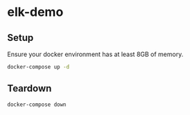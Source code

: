 # elk-demo


## Setup 
Ensure your docker environment has at least 8GB of memory.
```bash 
docker-compose up -d 
```

## Teardown 
```bash 
docker-compose down 
```

